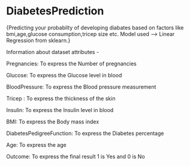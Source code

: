 # DiabetesPrediction

{Predicting your probabilty of developing diabates based on factors like bmi,age,glucose consumption,tricep size etc.
Model used --> Linear Regression from sklearn.}

Information about dataset attributes -

Pregnancies: To express the Number of pregnancies

Glucose: To express the Glucose level in blood

BloodPressure: To express the Blood pressure measurement

Tricep : To express the thickness of the skin

Insulin: To express the Insulin level in blood

BMI: To express the Body mass index

DiabetesPedigreeFunction: To express the Diabetes percentage

Age: To express the age

Outcome: To express the final result 1 is Yes and 0 is No
